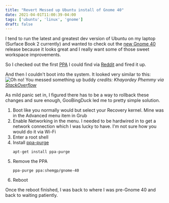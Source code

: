 ```yaml
---
title: "Revert Messed up Ubuntu install of Gnome 40"
date: 2021-04-01T11:00:39-04:00
tags: ['ubuntu', 'linux', 'gnome']
draft: false
---
```


I tend to run the latest and greatest dev version of Ubuntu on my laptop (Surface Book 2 currently) and wanted to check out the [new Gnome 40](https://help.gnome.org/misc/release-notes/40.0/) release because it looks great and I really want some of those sweet workspace improvements.

So I checked out the first [PPA](https://launchpad.net/~shemgp/+archive/ubuntu/gnome-40) I could find via [Reddit](https://reddit.com/r/ubuntu) and fired it up. 

And then I couldn't boot into the system. It looked very similar to this: 
![Oh no! You messed something up buddy](https://i.stack.imgur.com/Q6kBe.png)
_credits: Khayordey Phemmy via [StackOverflow](https://askubuntu.com/questions/1187562/cant-use-my-desktop-on-ubuntu-19-10-after-upgrading-from-18-04)_

As mild panic set in, I figured there has to be a way to rollback these changes and sure enough, GooBingDuck led me to pretty simple solution.

1. Boot like you normally would but select your Recovery kernel. Mine was in the Advanced menu item in Grub
1. Enable Networking in the menu. I needed to be hardwired in to get a network connection which I was lucky to have. I'm not sure how you would do it via Wi-Fi
1. Enter a root shell
1. Install [ppa-purge](https://launchpad.net/ppa-purge) 
   ```
   apt-get install ppa-purge
   ```
1. Remove the PPA 
   ```
   ppa-purge ppa:shemgp/gnome-40
   ```
1. Reboot

Once the reboot finished, I was back to where I was pre-Gnome 40 and back to waiting patiently. 